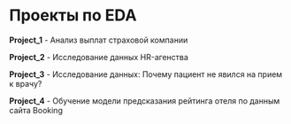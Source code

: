 # Проекты по EDA

**Project_1** - Анализ выплат страховой компании

**Project_2** - Исследование данных HR-агенства

**Project_3** - Исследование данных: Почему пациент не явился на прием к врачу?

**Project_4** - Обучение модели предсказания рейтинга отеля по данным сайта Booking
